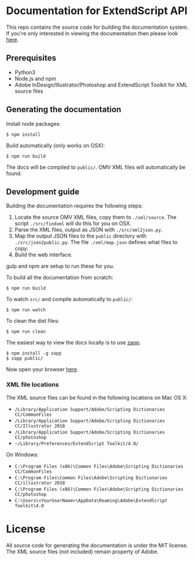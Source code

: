 # Documentation for ExtendScript API #

This repo contains the source code for building the documentation system. If you're only interested in viewing the documentation then please look [here](http://yearbook.github.com).

## Prerequisites ##

  - Python3
  - Node.js and npm
  - Adobe InDesign/Illustrator/Photoshop and ExtendScript Toolkit for XML source files

## Generating the documentation ##

Install node packages:

    $ npm install

Build automatically (only works on OSX):

    $ npm run build

The docs will be compiled to `public/`. OMV XML files will automatically be found.

## Development guide ##

Building the documentation requires the following steps:

  1. Locate the source OMV XML files, copy them to `./xml/source`. The script `./src/findxml` will do this for you on OSX.
  2. Parse the XML files, output as JSON with `./src/xml2json.py`.
  3. Map the output JSON files to the `public` directory with `./src/json2public.py`. The file `./xml/map.json` defines what files to copy.
  4. Build the web interface.

gulp and npm are setup to run these for you.

To build all the documentation from scratch:

    $ npm run build
    
To watch `src/` and compile automatically to `public/`:

    $ npm run watch

To clean the dist files:

    $ npm run clean

The easiest way to view the docs locally is to use [zapp](https://www.github.com/wridgers/zapp).

    $ npm install -g zapp
    $ zapp public/

Now open your browser [here](http://localhost:8080).

### XML file locations ###

The XML source files can be found in the following locations on Mac OS X:

  - `/Library/Application Support/Adobe/Scripting Dictionaries CC/CommonFiles`
  - `/Library/Application Support/Adobe/Scripting Dictionaries CC/Illustrator 2018`
  - `/Library/Application Support/Adobe/Scripting Dictionaries CC/photoshop`
  - `~/Library/Preferences/ExtendScript Toolkit/4.0/`
  
On Windows:

  - `C:\Program Files (x86)\Common Files\Adobe\Scripting Dictionaries CC/CommonFiles`
  - `C:\Program Files\Common Files\Adobe\Scripting Dictionaries CC/illustrator 2018`
  - `C:\Program Files (x86)\Common Files\Adobe\Scripting Dictionaries CC/photoshop`
  - `C:\Users\<YourUserName>\AppData\Roaming\Adobe\ExtendScript Toolkit\4.0`

# License #

All source code for generating the documentation is under the MIT license. The XML source files (not included) remain property of Adobe.
